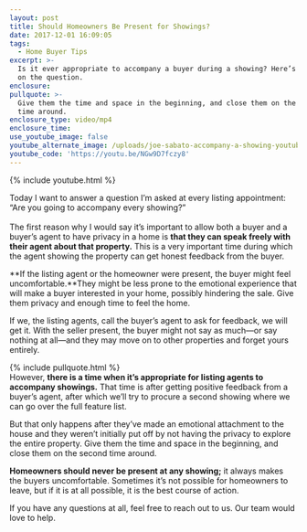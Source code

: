 ```yaml
---
layout: post
title: Should Homeowners Be Present for Showings?
date: 2017-12-01 16:09:05
tags:
  - Home Buyer Tips
excerpt: >-
  Is it ever appropriate to accompany a buyer during a showing? Here’s my take
  on the question.
enclosure:
pullquote: >-
  Give them the time and space in the beginning, and close them on the second
  time around.
enclosure_type: video/mp4
enclosure_time:
use_youtube_image: false
youtube_alternate_image: /uploads/joe-sabato-accompany-a-showing-youtube.jpg
youtube_code: 'https://youtu.be/NGw9D7fczy8'
---
```



{% include youtube.html %}

Today I want to answer a question I’m asked at every listing appointment: “Are you going to accompany every showing?”<br><br>The first reason why I would say it’s important to allow both a buyer and a buyer’s agent to have privacy in a home is **that they can speak freely with their agent about that property.** This is a very important time during which the agent showing the property can get honest feedback from the buyer.

**If the listing agent or the homeowner were present, the buyer might feel uncomfortable.**They might be less prone to the emotional experience that will make a buyer interested in your home, possibly hindering the sale. Give them privacy and enough time to feel the home.

If we, the listing agents, call the buyer’s agent to ask for feedback, we will get it. With the seller present, the buyer might not say as much—or say nothing at all—and they may move on to other properties and forget yours entirely.

{% include pullquote.html %}<br>However, **there is a time when it’s appropriate for listing agents to accompany showings.** That time is after getting positive feedback from a buyer’s agent, after which we’ll try to procure a second showing where we can go over the full feature list.

But that only happens after they’ve made an emotional attachment to the house and they weren’t initially put off by not having the privacy to explore the entire property. Give them the time and space in the beginning, and close them on the second time around.

**Homeowners should never be present at any showing;** it always makes the buyers uncomfortable. Sometimes it’s not possible for homeowners to leave, but if it is at all possible, it is the best course of action.

If you have any questions at all, feel free to reach out to us. Our team would love to help.